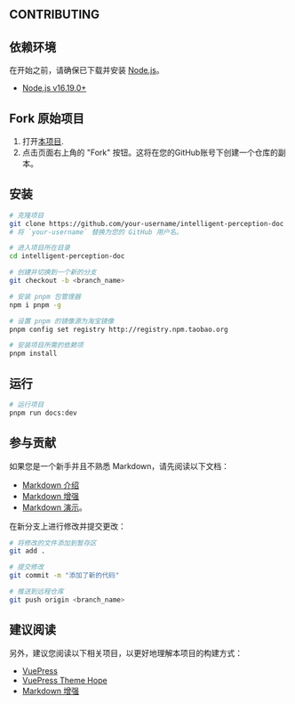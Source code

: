 ## CONTRIBUTING

## 依赖环境
在开始之前，请确保已下载并安装 [Node.js](https://nodejs.org/)。
- [Node.js v16.19.0+](https://nodejs.org/)
## Fork 原始项目
1. 打开[本项目](https://github.com/choushunn/intelligent-perception-doc).
2. 点击页面右上角的 "Fork" 按钮。这将在您的GitHub账号下创建一个仓库的副本。

## 安装
```bash
# 克隆项目
git clone https://github.com/your-username/intelligent-perception-doc
# 将 `your-username` 替换为您的 GitHub 用户名。

# 进入项目所在目录
cd intelligent-perception-doc

# 创建并切换到一个新的分支
git checkout -b <branch_name>

# 安装 pnpm 包管理器
npm i pnpm -g

# 设置 pnpm 的镜像源为淘宝镜像
pnpm config set registry http://registry.npm.taobao.org

# 安装项目所需的依赖项
pnpm install
```

## 运行

```bash
# 运行项目
pnpm run docs:dev
```

## 参与贡献

如果您是一个新手并且不熟悉 Markdown，请先阅读以下文档：
- [Markdown 介绍](https://theme-hope.vuejs.press/zh/cookbook/markdown/) 
- [Markdown 增强](https://plugin-md-enhance.vuejs.press/zh/)
- [Markdown 演示](https://theme-hope.vuejs.press/zh/cookbook/markdown/demo.html)。

在新分支上进行修改并提交更改：

```bash
# 将修改的文件添加到暂存区
git add .

# 提交修改
git commit -m "添加了新的代码"

# 推送到远程仓库
git push origin <branch_name>
```
## 建议阅读
另外，建议您阅读以下相关项目，以更好地理解本项目的构建方式：
- [VuePress](https://v2.vuepress.vuejs.org/zh/)
- [VuePress Theme Hope](https://theme-hope.vuejs.press/zh/)
- [Markdown 增强](https://plugin-md-enhance.vuejs.press/zh/)
